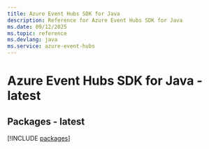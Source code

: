 ```yaml
---
title: Azure Event Hubs SDK for Java
description: Reference for Azure Event Hubs SDK for Java
ms.date: 09/12/2025
ms.topic: reference
ms.devlang: java
ms.service: azure-event-hubs
---
```

# Azure Event Hubs SDK for Java - latest
## Packages - latest
[!INCLUDE [packages](event-hubs-index.md)]